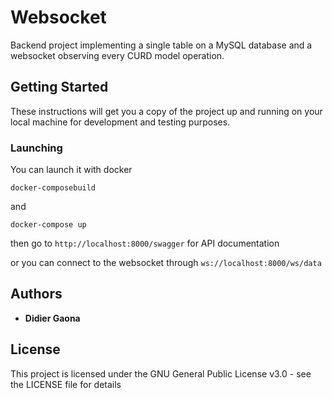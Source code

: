 # Websocket


Backend project implementing a single table on a MySQL database and a websocket observing every CURD model operation.

## Getting Started

These instructions will get you a copy of the project up and running on your local machine for development and testing purposes.


### Launching

You can launch it with docker

```
docker-composebuild
```

and

```
docker-compose up
```

then go to ```http://localhost:8000/swagger``` for API documentation

or you can connect to the websocket through ```ws://localhost:8000/ws/data```

## Authors

* **Didier Gaona**

## License

This project is licensed under the GNU General Public License v3.0 - see the LICENSE file for details

